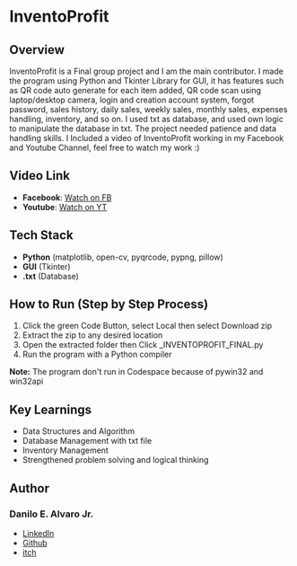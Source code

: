 # InventoProfit
## Overview
InventoProfit is a Final group project and I am the main contributor. I made the program using Python and Tkinter Library for GUI, it has features such as QR code auto generate for each item added, QR code scan using laptop/desktop camera, login and creation account system, forgot password,
sales history, daily sales, weekly sales, monthly sales, expenses handling, inventory, and so on. I used txt as database, and used own logic to manipulate the database in txt. The project needed patience and data handling skills.
I Included a video of InventoProfit working in my Facebook and Youtube Channel, feel free to watch my work :)
## Video Link
- **Facebook**: [Watch on FB](https://www.facebook.com/share/v/1DJVVpVZmB/)
- **Youtube**: [Watch on YT](https://www.youtube.com/watch?v=n7Qw__cRfIk)
## Tech Stack
- **Python** (matplotlib, open-cv, pyqrcode, pypng, pillow) 
- **GUI** (Tkinter)
- **.txt** (Database)
## How to Run (Step by Step Process)
1. Click the green Code Button, select Local then select Download zip
2. Extract the zip to any desired location
3. Open the extracted folder then Click _INVENTOPROFIT_FINAL.py
4. Run the program with a Python compiler

**Note:**    The program don't run in Codespace because of pywin32 and win32api
## Key Learnings
- Data Structures and Algorithm
- Database Management with txt file
- Inventory Management
- Strengthened problem solving and logical thinking
## Author
### Danilo E. Alvaro Jr.
- [LinkedIn](https://www.linkedin.com/in/danilo-alvaro-16b17534b/)
- [Github](https://github.com/Dan013577947)
- [itch](https://danilo031717.itch.io/)




